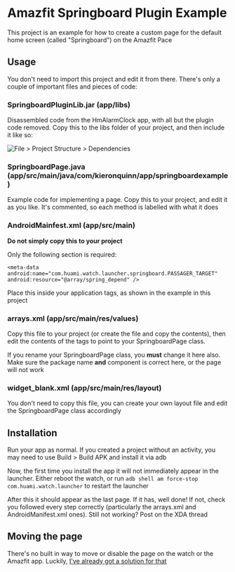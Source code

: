 # Amazfit Springboard Plugin Example

This project is an example for how to create a custom page for the default home screen (called "Springboard") on the Amazfit Pace

## Usage
You don't need to import this project and edit it from there. There's only a couple of important files and pieces of code:

### SpringboardPluginLib.jar (app/libs)
Disassembled code from the HmAlarmClock app, with all but the plugin code removed. Copy this to the libs folder of your project, and then include it like so:

![File > Project Structure > Dependencies](https://i.imgur.com/xIrVhJp.png)

### SpringboardPage.java (app/src/main/java/com/kieronquinn/app/springboardexample)
Example code for implementing a page. Copy this to your project, and edit it as you like. It's commented, so each method is labelled with what it does

### AndroidMainfest.xml (app/src/main)

**Do not simply copy this to your project**

Only the following section is required:

`<meta-data android:name="com.huami.watch.launcher.springboard.PASSAGER_TARGET" android:resource="@array/spring_depend" />`

Place this inside your application tags, as shown in the example in this project

### arrays.xml (app/src/main/res/values)

Copy this file to your project (or create the file and copy the contents), then edit the contents of the <item> </item> tags to point to your SpringboardPage class.

If you rename your SpringboardPage class, you **must** change it here also. Make sure the package name **and** component is correct here, or the page will not work

### widget_blank.xml (app/src/main/res/layout)

You don't need to copy this file, you can create your own layout file and edit the SpringboardPage class accordingly

## Installation
Run your app as normal. If you created a project without an activity, you may need to use Build > Build APK and install it via adb

Now, the first time you install the app it will not immediately appear in the launcher. Either reboot the watch, or run `adb shell am force-stop com.huami.watch.launcher` to restart the launcher

After this it should appear as the last page. If it has, well done! If not, check you followed every step correctly (particularly the arrays.xml and AndroidManifest.xml ones). Still not working? Post on the XDA thread

## Moving the page
There's no built in way to move or disable the page on the watch or the Amazfit app. Luckily, [I've already got a solution for that](https://github.com/KieronQuinn/AmazfitSpringboardSettings)
